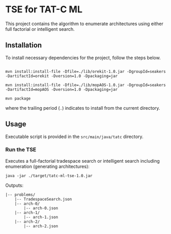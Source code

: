 TSE for TAT-C ML
=======================

This project contains the algorithm to enumerate architectures using either full factorial or intelligent search.


## Installation

To install necessary dependencies for the project, follow the steps below.

```shell

mvn install:install-file -Dfile=./lib/orekit-1.0.jar -DgroupId=seakers -DartifactId=orekit -Dversion=1.0 -Dpackaging=jar

mvn install:install-file -Dfile=./lib/mopAOS-1.0.jar -DgroupId=seakers -DartifactId=mopAOS -Dversion=1.0 -Dpackaging=jar

mvn package

```
where the trailing period (`.`) indicates to install from the current directory.


## Usage

Executable script is provided in the `src/main/java/tatc` directory.

### Run the TSE

Executes a full-factorial tradespace search or intelligent search including enumeration (generating architectures):

```shell
java -jar ./target/tatc-ml-tse-1.0.jar
```

Outputs:
```
|-- problems/
    |-- TradespaceSearch.json
    |-- arch-0/
        |-- arch-0.json
    |-- arch-1/
        |-- arch-1.json
    |-- arch-2/
        |-- arch-2.json
```
